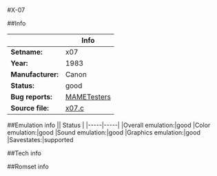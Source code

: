 #X-07

##Info

||Info|
|-----|-----|
|**Setname:**|x07
|**Year:**|1983
|**Manufacturer:**|Canon
|**Status:**|good
|**Bug reports:**|[MAMETesters](http://mametesters.org/view_all_set.php?type=1&temporary=y&search=x07.c)
|**Source file:**|[x07.c](https://github.com/mamedev/mame/blob/master/src/mess/drivers/x07.c)

##Emulation info
|| Status |
|-----|-----|
|Overall emulation:|good
|Color emulation:|good
|Sound emulation:|good
|Graphics emulation:|good
|Savestates:|supported

##Tech info

##Romset info

<!--- START OF EDITED COMMENT DO NOT TOUCH TEXT ABOVE-->
